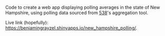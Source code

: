 Code to create a web app displaying polling averages in the state of New Hampshire, using polling data sourced from [538](https://projects.fivethirtyeight.com/polls/president-general/2024/new-hampshire/)'s aggregation tool.

Live link (hopefully): <https://benjamingrayzel.shinyapps.io/new_hampshire_polling/>.
